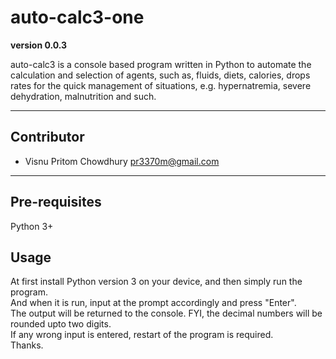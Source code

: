 # auto-calc3-one

**version 0.0.3**

auto-calc3 is a console based program written in Python to automate the calculation and selection of agents, such as, fluids, diets, calories, drops rates for the quick management of situations, e.g. hypernatremia, severe dehydration, malnutrition and such. 

---

## Contributor

- Visnu Pritom Chowdhury <pr3370m@gmail.com>

---

## Pre-requisites
Python 3+

## Usage
At first install Python version 3 on your device, and then simply run the program. <br>
And when it is run, input at the prompt accordingly and press "Enter". <br>
The output will be returned to the console. FYI, the decimal numbers will be rounded upto two digits. <br>
If any wrong input is entered, restart of the program is required. <br>
Thanks. 

